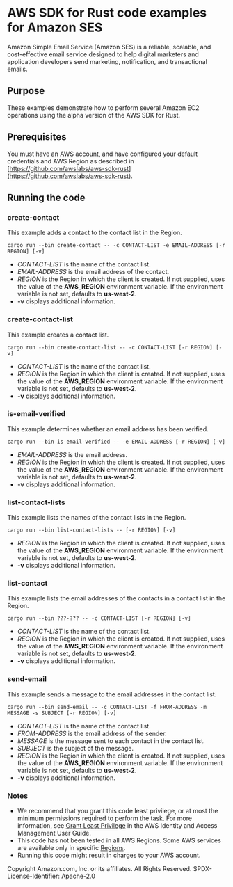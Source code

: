 # AWS SDK for Rust code examples for Amazon SES

Amazon Simple Email Service (Amazon SES) is  a reliable, scalable, and cost-effective email service designed to help digital marketers and application developers send marketing, notification, and transactional emails.

## Purpose

These examples demonstrate how to perform several Amazon EC2 operations using the alpha version of the AWS SDK for Rust.

## Prerequisites

You must have an AWS account, and have configured your default credentials and AWS Region as described in [https://github.com/awslabs/aws-sdk-rust](https://github.com/awslabs/aws-sdk-rust).

## Running the code

### create-contact

This example adds a contact to the contact list in the Region. 

`cargo run --bin create-contact -- -c CONTACT-LIST -e EMAIL-ADDRESS [-r REGION] [-v]`

- _CONTACT-LIST_ is the name of the contact list.
- _EMAIL-ADDRESS_ is the email address of the contact.
- _REGION_ is the Region in which the client is created.
  If not supplied, uses the value of the __AWS_REGION__ environment variable.
  If the environment variable is not set, defaults to __us-west-2__.
- __-v__ displays additional information.  

### create-contact-list

This example creates a contact list.

`cargo run --bin create-contact-list -- -c CONTACT-LIST [-r REGION] [-v]`

- _CONTACT-LIST_ is the name of the contact list.
- _REGION_ is the Region in which the client is created.
  If not supplied, uses the value of the __AWS_REGION__ environment variable.
  If the environment variable is not set, defaults to __us-west-2__.
- __-v__ displays additional information.  

### is-email-verified

This example determines whether an email address has been verified. 

`cargo run --bin is-email-verified -- -e EMAIL-ADDRESS [-r REGION] [-v]`

- _EMAIL-ADDRESS_ is the email address.
- _REGION_ is the Region in which the client is created.
  If not supplied, uses the value of the __AWS_REGION__ environment variable.
  If the environment variable is not set, defaults to __us-west-2__.
- __-v__ displays additional information.  

### list-contact-lists

This example lists the names of the contact lists in the Region.

`cargo run --bin list-contact-lists -- [-r REGION] [-v]`

- _REGION_ is the Region in which the client is created.
  If not supplied, uses the value of the __AWS_REGION__ environment variable.
  If the environment variable is not set, defaults to __us-west-2__.
- __-v__ displays additional information.  

### list-contact

This example lists the email addresses of the contacts in a contact list in the Region.

`cargo run --bin ???-??? -- -c CONTACT-LIST [-r REGION] [-v]`

- _CONTACT-LIST_ is the name of the contact list.
- _REGION_ is the Region in which the client is created.
  If not supplied, uses the value of the __AWS_REGION__ environment variable.
  If the environment variable is not set, defaults to __us-west-2__.
- __-v__ displays additional information.  

### send-email

This example sends a message to the email addresses in the contact list.

`cargo run --bin send-email -- -c CONTACT-LIST -f FROM-ADDRESS -m MESSAGE -s SUBJECT [-r REGION] [-v]`

- _CONTACT-LIST_ is the name of the contact list.
- _FROM-ADDRESS_ is the email address of the sender.
- _MESSAGE_ is the message sent to each contact in the contact list.
- _SUBJECT_ is the subject of the message.
- _REGION_ is the Region in which the client is created.
  If not supplied, uses the value of the __AWS_REGION__ environment variable.
  If the environment variable is not set, defaults to __us-west-2__.
- __-v__ displays additional information.  

### Notes

- We recommend that you grant this code least privilege,
  or at most the minimum permissions required to perform the task.
  For more information, see
  [Grant Least Privilege](https://docs.aws.amazon.com/IAM/latest/UserGuide/best-practices.html#grant-least-privilege)
  in the AWS Identity and Access Management User Guide.
- This code has not been tested in all AWS Regions.
  Some AWS services are available only in specific
  [Regions](https://aws.amazon.com/about-aws/global-infrastructure/regional-product-services).
- Running this code might result in charges to your AWS account.

Copyright Amazon.com, Inc. or its affiliates. All Rights Reserved. SPDX-License-Identifier: Apache-2.0
